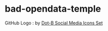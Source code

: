 # bad-opendata-temple



GitHub Logo : by [Dot-B Social Media Icons Set](https://github.com/hzlzh/Dot-B-Icons)